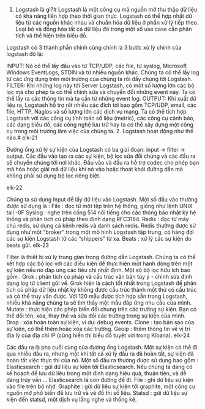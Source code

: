 1. Logstash là gì?#
Logstash là một công cụ mã nguồn mở thu thập dữ liệu có khả năng liên hợp theo thời gian thực. Logstash có thể hợp nhất dữ liệu từ các nguồn khác nhau và chuẩn hóa dữ liệu ở phần xử lý tiếp theo. Loại bỏ và đồng hóa tất cả dữ liệu đó trong một số use case cần phân tích và thể hiện trên biểu đồ.

Logstash có 3 thành phần chính cũng chính là 3 bước xử lý chính của logstash đó là:

INPUT: Nó có thể lấy đầu vào từ TCP/UDP, các file, từ syslog, Microsoft Windows EventLogs, STDIN và từ nhiều nguồn khác. Chúng ta có thể lấy log từ các ứng dụng trên môi trường của chúng ta rồi đẩy chúng tới Logstash.
FILTER: Khi những log này tới Server Logstash, có một số lượng lớn các bộ lọc mà cho phép ta có thể chỉnh sửa và chuyển đổi những event này. Ta có thể lấy ra các thông tin mà ta cần từ những event log.
OUTPUT: Khi xuất dữ liệu ra, Logstash hỗ trợ rất nhiều các đích tới bao gồm TCP/UDP, email, các file, HTTP, Nagios và số lượng lớn các dịch vụ mạng. Ta có thể tích hợp Logstash với các công cụ tính toán số liệu (metric), các công cụ cảnh báo, các dạng biểu đồ, các công nghệ lưu trữ hay ta có thể xây dựng một công cụ trong môi trường làm việc của chúng ta.
2. Logstash hoạt động như thế nào.#
elk-21

Đường ống xử lý sự kiện của Logstash có ba giai đoạn: input → filter → output. Các đầu vào tạo ra các sự kiện, bộ lọc sửa đổi chúng và các đầu ra sẽ chuyển chúng tới nơi khác. Đầu vào và đầu ra hỗ trợ codec cho phép bạn mã hóa hoặc giải mã dữ liệu khi nó vào hoặc thoát khỏi đường dẫn mà không phải sử dụng bộ lọc riêng biệt.

elk-22

Chúng ta sử dụng Input để lấy dữ liệu vào Logstash. Một số đầu vào thường được sử dụng là :
File : đọc từ một tệp trên hệ thống, giống như lệnh UNIX tail -0F
Syslog : nghe trên cổng 514 nổi tiếng cho các thông báo nhật ký hệ thống và phân tích cú pháp theo định dạng RFC3164.
Redis : đọc từ máy chủ redis, sử dụng cả kênh redis và danh sách redis. Redis thường được sử dụng như một “broker” trong một mô hình Logstash tập trung, có hàng đợi các sự kiện Logstash từ các “shippers” từ xa.
Beats : xử lý các sự kiện do beats gửi.
elk-23

Filter là thiết bị xử lý trung gian trong đường dẫn Logstash. Chúng ta có thể kết hợp các bộ lọc với các điều kiện để thực hiện một hành động trên một sự kiện nếu nó đáp ứng các tiêu chí nhất định. Một số bộ lọc hữu ích bao gồm :
Grok : phân tích cú pháp và cấu trúc văn bản tùy ý - chỉnh sửa định dạng log từ client gửi về. Grok hiện là cách tốt nhất trong Logstash để phân tích cú pháp dữ liệu nhật ký không được cấu trúc thành một thứ có cấu trúc và có thể truy vấn được. Với 120 mẫu được tích hợp sẵn trong Logstash, nhiều khả năng chúng ta sẽ tìm thấy một mẫu đáp ứng nhu cầu của mình.
Mutate : thực hiện các phép biến đổi chung trên các trường sự kiện. Bạn có thể đổi tên, xóa, thay thế và sửa đổi các trường trong sự kiện của mình.
Drop : xóa hoàn toàn sự kiện, ví dụ: debug events.
Clone : tạo bản sao của sự kiện, có thể thêm hoặc xóa các trường.
Geoip : thêm thông tin về vị trí địa lý của địa chỉ IP (cũng hiển thị biểu đồ tuyệt vời trong Kibana).
elk-24

Các đầu ra là pha cuối cùng của đường ống Logstash. Một sự kiện có thể đi qua nhiều đầu ra, nhưng một khi tất cả xử lý đầu ra đã hoàn tất, sự kiện đã hoàn tất việc thực thi của nó. Một số đầu ra thường được sử dụng bao gồm :
Elasticsearch : gửi dữ liệu sự kiện tới Elasticsearch. Nếu chúng ta đang có kế hoạch để lưu dữ liệu trong một định dạng hiệu quả, thuận tiện, và dễ dàng truy vấn … Elasticsearch là con đường để đi.
File : ghi dữ liệu sự kiện vào file trên bộ nhớ.
Graphite : gửi dữ liệu sự kiện tới graphite, một công cụ nguồn mở phổ biến để lưu trữ và vẽ đồ thị số liệu.
Statsd : gửi dữ liệu sự kiện đến statsd, một dịch vụ lắng nghe và thống kê.
